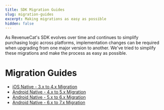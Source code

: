 ```yaml
---
title: SDK Migration Guides
slug: migration-guides
excerpt: Making migrations as easy as possible
hidden: false
---
```

As RevenueCat's SDK evolves over time and continues to simplify purchasing logic across platforms, implementation changes can be required when upgrading from one major version to another. We've tried to simplify these migrations and make the process as easy as possible.

# Migration Guides

- [iOS Native - 3.x to 4.x Migration ](doc:ios-native-3x-to-4x-migration)
- [Android Native - 4.x to 5.x Migration ](doc:android-native-4x-to-5x-migration)
- [Android Native - 5.x to 6.x Migration](https://github.com/RevenueCat/purchases-android/blob/main/migrations/v6-MIGRATION.md)
- [Android Native - 6.x to 7.x Migration](https://github.com/RevenueCat/purchases-android/blob/main/migrations/v7-MIGRATION.md)
